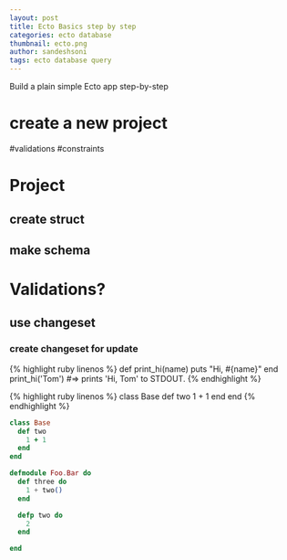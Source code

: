 ```yaml
---
layout: post
title: Ecto Basics step by step
categories: ecto database
thumbnail: ecto.png
author: sandeshsoni
tags: ecto database query
---
```


Build a plain simple Ecto app step-by-step

# create a new project

#validations
#constraints

<script src="https://gist.github.com/sandeshsoni/1047f9a2a35d2f02b93e84511194c84a.js?file=Newapp.ex"></script>

# Project
<script src="https://gist.github.com/sandeshsoni/1047f9a2a35d2f02b93e84511194c84a.js?file=Product.ex"></script>

## create struct

## make schema

# Validations?
## use changeset
### create changeset for update

{% highlight ruby linenos %}
def print_hi(name)
  puts "Hi, #{name}"
  end
  print_hi('Tom')
  #=> prints 'Hi, Tom' to STDOUT.
  {% endhighlight %}

{% highlight ruby linenos %}
class Base
  def two
    1 + 1
  end
end
{% endhighlight %}

~~~ruby
class Base
  def two
    1 + 1
  end
end
~~~


~~~elixir
defmodule Foo.Bar do
  def three do
    1 + two()
  end

  defp two do
    2
  end

end
~~~



